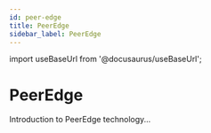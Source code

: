 ```yaml
---
id: peer-edge
title: PeerEdge
sidebar_label: PeerEdge
---
```

import useBaseUrl from '@docusaurus/useBaseUrl';

# PeerEdge
Introduction to PeerEdge technology...
